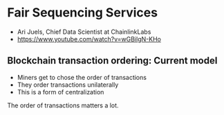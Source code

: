 # Fair Sequencing Services
- Ari Juels, Chief Data Scientist at ChainlinkLabs
- https://www.youtube.com/watch?v=wGBilgN-KHo

## Blockchain transaction ordering: Current model
- Miners get to chose the order of transactions 
- They order transactions unilaterally
- This is a form of centralization

The order of transactions matters a lot.

